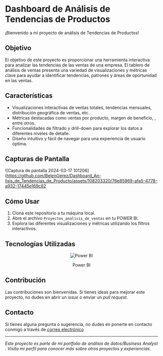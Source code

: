 # Dashboard de Análisis de Tendencias de Productos

¡Bienvenido a mi proyecto de análisis de Tendencias de Productos!

## Objetivo
El objetivo de este proyecto es proporcionar una herramienta interactiva para analizar las tendencias de las ventas de una empresa. El tablero de análisis de ventas presenta una variedad de visualizaciones y métricas clave para ayudar a identificar tendencias, patrones y áreas de oportunidad en las ventas.

## Características
- Visualizaciones interactivas de ventas totales, tendencias mensuales, distribución geográfica de ventas, etc.
- Métricas destacadas como ventas por producto, margen de beneficio, , entre otros.
- Funcionalidades de filtrado y drill-down para explorar los datos a diferentes niveles de detalle.
- Diseño intuitivo y fácil de navegar para una experiencia de usuario óptima.

## Capturas de Pantalla
![Captura de pantalla 2024-03-17 101206](https://github.com/BelenGerez/Dashboard_An-lisis_de_Tendencias_de_Producto/assets/108203320/76e85969-afa5-4778-a932-17445e169c82



## Cómo Usar
1. Clona este repositorio a tu máquina local.
2. Abre el archivo `Proyectos_analisis_de_ventas` en tu POWER BI.
3. Explora las diferentes visualizaciones y métricas utilizando los filtros interactivos.


## Tecnologías Utilizadas
<div align="center">
  <img src="https://img.icons8.com/color/48/000000/power-bi.png" alt="Power BI">
  <p>Power BI</p>
</div>



## Contribución
Las contribuciones son bienvenidas. Si tienes ideas para mejorar este proyecto, no dudes en abrir un _issue_ o enviar un _pull request_.

## Contacto
Si tienes alguna pregunta o sugerencia, no dudes en ponerte en contacto conmigo a través de [correo electrónico](gerezbelen875@gmail.com) 

---

_Este proyecto es parte de mi portfolio de análisis de datos/Business Analyst . Visita mi perfil para conocer más sobre otros proyectos y experiencias._

